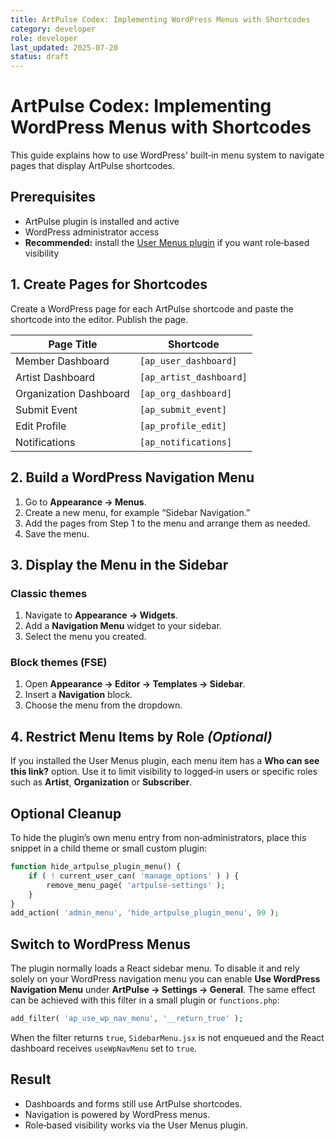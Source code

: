 ```yaml
---
title: ArtPulse Codex: Implementing WordPress Menus with Shortcodes
category: developer
role: developer
last_updated: 2025-07-20
status: draft
---
```

# ArtPulse Codex: Implementing WordPress Menus with Shortcodes

This guide explains how to use WordPress' built‑in menu system to navigate pages that display ArtPulse shortcodes.

## Prerequisites

- ArtPulse plugin is installed and active
- WordPress administrator access
- **Recommended:** install the [User Menus plugin](https://wordpress.org/plugins/user-menus/) if you want role‑based visibility

## 1. Create Pages for Shortcodes

Create a WordPress page for each ArtPulse shortcode and paste the shortcode into the editor. Publish the page.

| Page Title | Shortcode |
|------------|-----------|
| Member Dashboard | `[ap_user_dashboard]` |
| Artist Dashboard | `[ap_artist_dashboard]` |
| Organization Dashboard | `[ap_org_dashboard]` |
| Submit Event | `[ap_submit_event]` |
| Edit Profile | `[ap_profile_edit]` |
| Notifications | `[ap_notifications]` |

## 2. Build a WordPress Navigation Menu

1. Go to **Appearance → Menus**.
2. Create a new menu, for example “Sidebar Navigation.”
3. Add the pages from Step&nbsp;1 to the menu and arrange them as needed.
4. Save the menu.

## 3. Display the Menu in the Sidebar

### Classic themes
1. Navigate to **Appearance → Widgets**.
2. Add a **Navigation Menu** widget to your sidebar.
3. Select the menu you created.

### Block themes (FSE)
1. Open **Appearance → Editor → Templates → Sidebar**.
2. Insert a **Navigation** block.
3. Choose the menu from the dropdown.

## 4. Restrict Menu Items by Role *(Optional)*

If you installed the User Menus plugin, each menu item has a **Who can see this link?** option. Use it to limit visibility to logged‑in users or specific roles such as **Artist**, **Organization** or **Subscriber**.

## Optional Cleanup

To hide the plugin’s own menu entry from non‑administrators, place this snippet in a child theme or small custom plugin:

```php
function hide_artpulse_plugin_menu() {
    if ( ! current_user_can( 'manage_options' ) ) {
        remove_menu_page( 'artpulse-settings' );
    }
}
add_action( 'admin_menu', 'hide_artpulse_plugin_menu', 99 );
```

## Switch to WordPress Menus

The plugin normally loads a React sidebar menu. To disable it and rely solely on
your WordPress navigation menu you can enable **Use WordPress Navigation Menu**
under **ArtPulse → Settings → General**. The same effect can be achieved with
this filter in a small plugin or `functions.php`:

```php
add_filter( 'ap_use_wp_nav_menu', '__return_true' );
```

When the filter returns `true`, `SidebarMenu.jsx` is not enqueued and the React
dashboard receives `useWpNavMenu` set to `true`.

## Result

- Dashboards and forms still use ArtPulse shortcodes.
- Navigation is powered by WordPress menus.
- Role‑based visibility works via the User Menus plugin.
